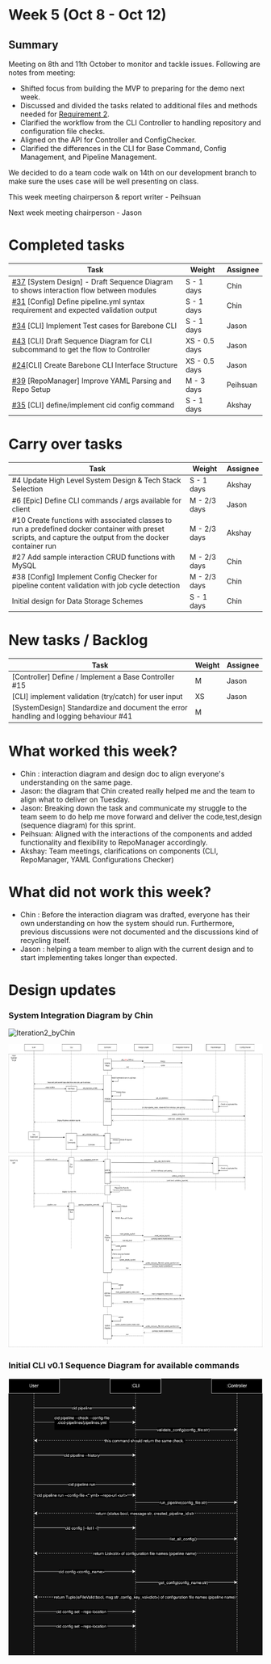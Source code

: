 # Week 5 (Oct 8 - Oct 12)

## Summary

Meeting on 8th and 11th October to monitor and tackle issues. Following are notes from meeting:

- Shifted focus from building the MVP to preparing for the demo next week.
- Discussed and divided the tasks related to additional files and methods needed for [Requirement 2](https://neu-seattle.gitlab.io/asd/cs6510f24/CS6510-F24/main/project/requirements.html#_requirements_iteration_2).
- Clarified the workflow from the CLI Controller to handling repository and configuration file checks.
- Aligned on the API for Controller and ConfigChecker.
- Clarified the differences in the CLI for Base Command, Config Management, and Pipeline Management.

We decided to do a team code walk on 14th on our development branch to make sure the uses case will be well presenting on class.

This week meeting chairperson & report writer - Peihsuan

Next week meeting chairperson - Jason

# Completed tasks

| Task                                                                                   | Weight     | Assignee |
| -------------------------------------------------------------------------------------- | ---------- | -------- |
| [#37](https://github.com/CS6510-SEA-F24/t4-cicd/issues/37) [System Design] - Draft Sequence Diagram to shows interaction flow between modules | S - 1 days | Chin     |
| [#31](https://github.com/CS6510-SEA-F24/t4-cicd/issues/31) [Config] Define pipeline.yml syntax requirement and expected validation output     | S - 1 days | Chin     |
| [#34](https://github.com/CS6510-SEA-F24/t4-cicd/issues/34) [CLI] Implement Test cases for Barebone CLI | S - 1 days | Jason     |
| [#43](https://github.com/CS6510-SEA-F24/t4-cicd/issues/43) [CLI] Draft Sequence Diagram for CLI subcommand to get the flow to Controller | XS - 0.5 days | Jason |
| [#24](https://github.com/CS6510-SEA-F24/t4-cicd/issues/24)[CLI] Create Barebone CLI Interface Structure | XS - 0.5 days | Jason
| [#39](https://github.com/CS6510-SEA-F24/t4-cicd/issues/39) [RepoManager] Improve YAML Parsing and Repo Setup                                  | M - 3 days | Peihsuan |
| [#35](https://github.com/CS6510-SEA-F24/t4-cicd/issues/35) [CLI] define/implement cid config command                                  | S - 1 days | Akshay |



# Carry over tasks

| Task                                                                                                                                                        | Weight       | Assignee |
| ----------------------------------------------------------------------------------------------------------------------------------------------------------- | ------------ | -------- |
| #4 Update High Level System Design & Tech Stack Selection                                                                                                   | S - 1 days   | Akshay   |
| #6 [Epic] Define CLI commands / args available for client | M - 2/3 days | Jason    |
| #10 Create functions with associated classes to run a predefined docker container with preset scripts, and capture the output from the docker container run | M - 2/3 days | Akshay   |
| #27 Add sample interaction CRUD functions with MySQL                                                                                                        | M - 2/3 days | Chin     |
| #38 [Config] Implement Config Checker for pipeline content validation with job cycle detection                                                              | M - 2/3 days | Chin     |
| Initial design for Data Storage Schemes                                                                                                                     | S - 1 days   | Chin     |

# New tasks / Backlog

| Task | Weight | Assignee |
| ---- | ------ | -------- |
| [Controller] Define / Implement a Base Controller #15 | M | Jason |
| [CLI] implement validation (try/catch) for user input | XS | Jason |
| [SystemDesign] Standardize and document the error handling and logging behaviour #41 |  M   |          |

# What worked this week?

- Chin : interaction diagram and design doc to align everyone's understanding on the same page.
- Jason: the diagram that Chin created really helped me and the team to align what to deliver on Tuesday. 
- Jason: Breaking down the task and communicate my struggle to the team seem to do help me move forward and deliver the code,test,design (sequence diagram) for this sprint.
- Peihsuan: Aligned with the interactions of the components and added functionality and flexibility to RepoManager accordingly.
- Akshay: Team meetings, clarifications on components (CLI, RepoManager, YAML Configurations Checker)

# What did not work this week?

- Chin : Before the interaction diagram was drafted, everyone has their own understanding on how the system should run. Furthermore, previous discussions were not documented and the discussions kind of recycling itself.
- Jason : helping a team member to align with the current design and to start implementing takes longer than expected.

# Design updates

### System Integration Diagram by Chin
![Iteration2_byChin](https://github-production-user-asset-6210df.s3.amazonaws.com/108864806/375910364-7bbe96e1-33c2-4922-8fef-fd749414f463.JPG?X-Amz-Algorithm=AWS4-HMAC-SHA256&X-Amz-Credential=AKIAVCODYLSA53PQK4ZA%2F20241012%2Fus-east-1%2Fs3%2Faws4_request&X-Amz-Date=20241012T213339Z&X-Amz-Expires=300&X-Amz-Signature=54b69f85156166d1b829a8253704569677853ec0402093d57503a1808ec34782&X-Amz-SignedHeaders=host)

<img src="../../images/week5/system_interation_diagram_phase1_v0.1.png" alt="Sequence Diagram" width="800" height="600">

### Initial CLI v0.1 Sequence Diagram for available commands
![CLIv0.1](../../images/week5/CLI_v0.1.drawio.png)
